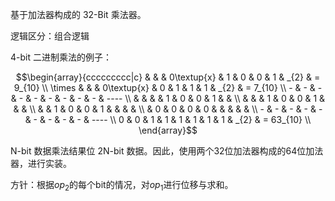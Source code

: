 基于加法器构成的 32-Bit 乘法器。

逻辑区分：组合逻辑

4-bit 二进制乘法的例子：

```math
\begin{array}{ccccccccc|c}
           &   &   & 0\textup{x} & 1 & 0 & 0 & 1 & _{2} & =  9_{10} \\
    \times &   &   & 0\textup{x} & 0 & 1 & 1 & 1 & _{2} & =  7_{10} \\
         - & - & - &          -  & - & - & - & - &   -  & ----      \\
           &   &   &             & 1 & 0 & 0 & 1 &      &           \\
           &   &   &          1  & 0 & 0 & 1 &   &      &           \\
           &   & 1 &          0  & 0 & 1 &   &   &      &           \\
           & 0 & 0 &          0  & 0 &   &   &   &      &           \\
         - & - & - &          -  & - & - & - & - &   -  & ----      \\
         0 & 0 & 1 &          1  & 1 & 1 & 1 & 1 & _{2} & = 63_{10} \\
\end{array}
```

N-bit 数据乘法结果位 2N-bit 数据。因此，使用两个32位加法器构成的64位加法器，进行实装。

方针：根据$op_{2}$的每个bit的情况，对$op_{1}$进行位移与求和。